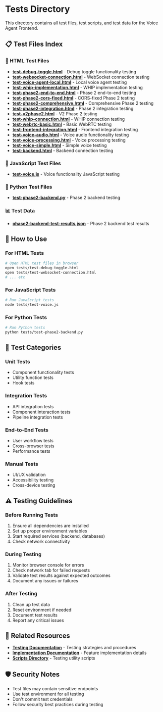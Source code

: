 # Tests Directory

This directory contains all test files, test scripts, and test data for the Voice Agent Frontend.

## 📋 Test Files Index

### 🧪 HTML Test Files
- **[test-debug-toggle.html](./test-debug-toggle.html)** - Debug toggle functionality testing
- **[test-websocket-connection.html](./test-websocket-connection.html)** - WebSocket connection testing
- **[test-voice-agent-local.html](./test-voice-agent-local.html)** - Local voice agent testing
- **[test-whip-implementation.html](./test-whip-implementation.html)** - WHIP implementation testing
- **[test-phase2-end-to-end.html](./test-phase2-end-to-end.html)** - Phase 2 end-to-end testing
- **[test-phase2-cors-fixed.html](./test-phase2-cors-fixed.html)** - CORS-fixed Phase 2 testing
- **[test-phase2-comprehensive.html](./test-phase2-comprehensive.html)** - Comprehensive Phase 2 testing
- **[test-phase2-integration.html](./test-phase2-integration.html)** - Phase 2 integration testing
- **[test-v2phase2.html](./test-v2phase2.html)** - V2 Phase 2 testing
- **[test-whip-connection.html](./test-whip-connection.html)** - WHIP connection testing
- **[test-webrtc-basic.html](./test-webrtc-basic.html)** - Basic WebRTC testing
- **[test-frontend-integration.html](./test-frontend-integration.html)** - Frontend integration testing
- **[test-voice-audio.html](./test-voice-audio.html)** - Voice audio functionality testing
- **[test-voice-processing.html](./test-voice-processing.html)** - Voice processing testing
- **[test-voice-simple.html](./test-voice-simple.html)** - Simple voice testing
- **[test-backend.html](./test-backend.html)** - Backend connection testing

### 🔧 JavaScript Test Files
- **[test-voice.js](./test-voice.js)** - Voice functionality JavaScript testing

### 🐍 Python Test Files
- **[test-phase2-backend.py](./test-phase2-backend.py)** - Phase 2 backend testing

### 📊 Test Data
- **[phase2-backend-test-results.json](./phase2-backend-test-results.json)** - Phase 2 backend test results

## 📖 How to Use

### For HTML Tests
```bash
# Open HTML test files in browser
open tests/test-debug-toggle.html
open tests/test-websocket-connection.html
# ... etc
```

### For JavaScript Tests
```bash
# Run JavaScript tests
node tests/test-voice.js
```

### For Python Tests
```bash
# Run Python tests
python tests/test-phase2-backend.py
```

## 🧪 Test Categories

### Unit Tests
- Component functionality tests
- Utility function tests
- Hook tests

### Integration Tests
- API integration tests
- Component interaction tests
- Pipeline integration tests

### End-to-End Tests
- User workflow tests
- Cross-browser tests
- Performance tests

### Manual Tests
- UI/UX validation
- Accessibility testing
- Cross-device testing

## ⚠️ Testing Guidelines

### Before Running Tests
1. Ensure all dependencies are installed
2. Set up proper environment variables
3. Start required services (backend, databases)
4. Check network connectivity

### During Testing
1. Monitor browser console for errors
2. Check network tab for failed requests
3. Validate test results against expected outcomes
4. Document any issues or failures

### After Testing
1. Clean up test data
2. Reset environment if needed
3. Document test results
4. Report any critical issues

## 🔗 Related Resources

- **[Testing Documentation](../docs/testing/)** - Testing strategies and procedures
- **[Implementation Documentation](../docs/implementation/)** - Feature implementation details
- **[Scripts Directory](../scripts/)** - Testing utility scripts

## 🛡️ Security Notes

- Test files may contain sensitive endpoints
- Use test environment for all testing
- Don't commit test credentials
- Follow security best practices during testing 